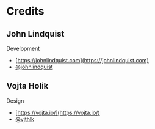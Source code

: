 # Credits

## John Lindquist

Development

- [https://johnlindquist.com](https://johnlindquist.com)
- [@johnlindquist](https://twitter.com/johnlindquist)

## Vojta Holik

Design

- [https://vojta.io/](https://vojta.io/)
- [@vjthlk](https://twitter.com/vjthlk)

